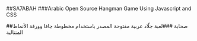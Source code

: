 ##SA7ABAH
###Arabic Open Source Hangman Game Using Javascript and CSS

##صحابة
###لعبة جلّاد عربية مفتوحة المصدر باستخدام مخطوطة جافا وورقة الأنماط المتتالية